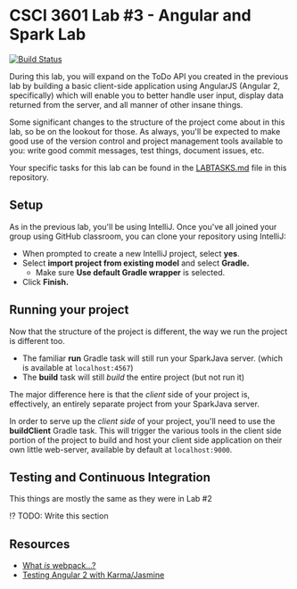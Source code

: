 # CSCI 3601 Lab #3 - Angular and Spark Lab
[![Build Status](https://travis-ci.org/UMM-CSci-3601/3601-lab3_angular-spark.svg?branch=master)](https://travis-ci.org/UMM-CSci-3601/3601-lab3_angular-spark)

During this lab, you will expand on the ToDo API you created in the previous lab
by building a basic client-side application using AngularJS
(Angular 2, specifically) which will enable you to better handle user input,
display data returned from the server, and all manner of other insane things.

Some significant changes to the structure of the project come about in this lab,
so be on the lookout for those. As always, you'll be expected to make good
use of the version control and project management tools available to you:
write good commit messages, test things, document issues, etc.

Your specific tasks for this lab can be found in the [LABTASKS.md][labtasks]
file in this repository.

## Setup

As in the previous lab, you'll be using IntelliJ. Once you've all joined your
group using GitHub classroom, you can clone your repository using IntelliJ:

- When prompted to create a new IntelliJ project, select **yes**.
- Select **import project from existing model** and select **Gradle.**
  - Make sure **Use default Gradle wrapper** is selected.
- Click **Finish.**

## Running your project

Now that the structure of the project is different, the way we run the project
is different too.

- The familiar **run** Gradle task will still run your SparkJava server.
(which is available at ``localhost:4567``)
- The **build** task will still _build_ the entire project (but not run it)

The major difference here is that the _client_ side of your project is,
effectively, an entirely separate project from your SparkJava server.

In order to serve up the _client side_ of your project, you'll need to use the
**buildClient** Gradle task. This will trigger the various tools in the
client side portion of the project to build and host your client side
application on their own little web-server, available by default at ``localhost:9000``.

## Testing and Continuous Integration

This things are mostly the same as they were in Lab #2

:interrobang: TODO: Write this section

## Resources

- [What _is_ webpack...?][whats-webpack]
- [Testing Angular 2 with Karma/Jasmine][angular2-karma-jasmine]


[labtasks]: LABTASKS.md
[whats-webpack]: https://webpack.github.io/docs/what-is-webpack.html
[angular2-karma-jasmine]: http://twofuckingdevelopers.com/2016/01/testing-angular-2-with-karma-and-jasmine/

